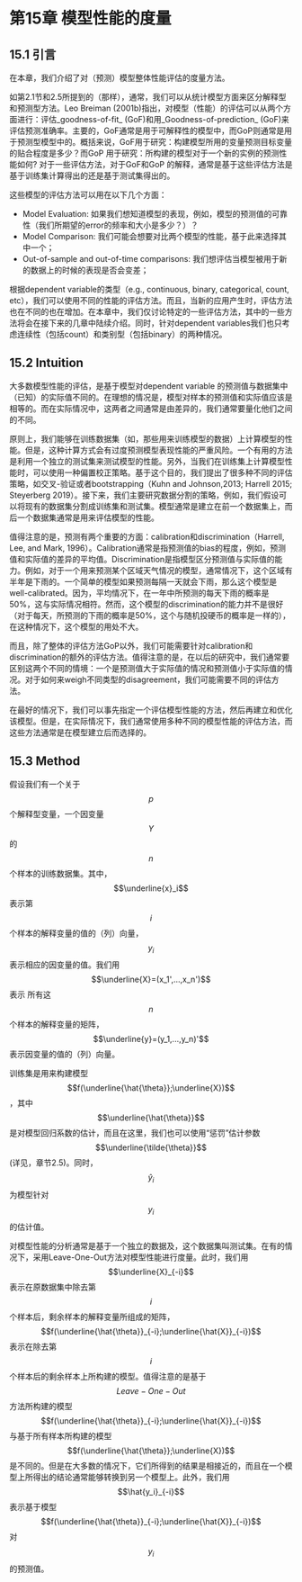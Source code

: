 # 第15章 模型性能的度量

## 15.1 引言

在本章，我们介绍了对（预测）模型整体性能评估的度量方法。

如第2.1节和2.5所提到的（那样），通常，我们可以从统计模型方面来区分解释型和预测型方法。Leo Breiman \(2001b\)指出，对模型（性能）的评估可以从两个方面进行：评估_goodness-of-fit_ \(GoF\)和用_Goodness-of-prediction_ \(GoF\)来评估预测准确率。主要的，GoF通常是用于可解释性的模型中，而GoP则通常是用于预测型模型中的。概括来说，GoF用于研究：构建模型所用的变量预测目标变量的贴合程度是多少？而GoP 用于研究：所构建的模型对于一个新的实例的预测性能如何? 对于一些评估方法，对于GoF和GoP 的解释，通常是基于这些评估方法是基于训练集计算得出的还是基于测试集得出的。

这些模型的评估方法可以用在以下几个方面：

* Model Evaluation: 如果我们想知道模型的表现，例如，模型的预测值的可靠性（我们所期望的error的频率和大小是多少？）？
* Model Comparison: 我们可能会想要对比两个模型的性能，基于此来选择其中一个；
* Out-of-sample and out-of-time comparisons: 我们想评估当模型被用于新的数据上的时候的表现是否会变差；

根据dependent variable的类型（e.g., continuous, binary, categorical, count, etc），我们可以使用不同的性能的评估方法。而且，当新的应用产生时，评估方法也在不同的也在增加。在本章中，我们仅讨论特定的一些评估方法，其中的一些方法将会在接下来的几章中陆续介绍。同时，针对dependent variables我们也只考虑连续性（包括count）和类别型（包括binary）的两种情况。

## 15.2 Intuition

大多数模型性能的评估，是基于模型对dependent variable 的预测值与数据集中（已知）的实际值不同的。在理想的情况是，模型对样本的预测值和实际值应该是相等的。而在实际情况中，这两者之间通常是由差异的，我们通常要量化他们之间的不同。

原则上，我们能够在训练数据集（如，那些用来训练模型的数据）上计算模型的性能。但是，这种计算方式会有过度预测模型表现性能的严重风险。一个有用的方法是利用一个独立的测试集来测试模型的性能。另外，当我们在训练集上计算模型性能时，可以使用一种偏置校正策略。基于这个目的，我们提出了很多种不同的评估策略，如交叉-验证或者bootstrapping（Kuhn and Johnson,2013; Harrell 2015; Steyerberg 2019）。接下来，我们主要研究数据分割的策略，例如，我们假设可以将现有的数据集分割成训练集和测试集。模型通常是建立在前一个数据集上，而后一个数据集通常是用来评估模型的性能。

值得注意的是，预测有两个重要的方面：calibration和discrimination（Harrell, Lee, and Mark, 1996）。Calibration通常是指预测值的bias的程度，例如，预测值和实际值的差异的平均值。Discrimination是指模型区分预测值与实际值的能力。例如，对于一个用来预测某个区域天气情况的模型，通常情况下，这个区域有半年是下雨的。一个简单的模型如果预测每隔一天就会下雨，那么这个模型是well-calibrated。因为，平均情况下，在一年中所预测的每天下雨的概率是50%，这与实际情况相符。然而，这个模型的discrimination的能力并不是很好（对于每天，所预测的下雨的概率是50%，这个与随机投硬币的概率是一样的），在这种情况下，这个模型的用处不大。

而且，除了整体的评估方法GoP以外，我们可能需要针对calibration和discrimination的额外的评估方法。值得注意的是，在以后的研究中，我们通常要区别这两个不同的情境：一个是预测值大于实际值的情况和预测值小于实际值的情况。对于如何来weigh不同类型的disagreement，我们可能需要不同的评估方法。

在最好的情况下，我们可以事先指定一个评估模型性能的方法，然后再建立和优化该模型。但是，在实际情况下，我们通常使用多种不同的模型性能的评估方法，而这些方法通常是在模型建立后而选择的。

## 15.3 Method

假设我们有一个关于 $$p$$ 个解释型变量，一个因变量 $$Y$$ 的 $$n $$个样本的训练数据集。其中，$$\underline{x}_i$$ 表示第 $$i$$ 个样本的解释变量的值的（列）向量， $$y_i$$ 表示相应的因变量的值。我们用 $$\underline{X}=(x_1',...,x_n')$$ 表示 所有这$$n $$ 个样本的解释变量的矩阵， $$\underline{y}=(y_1,...,y_n)'$$ 表示因变量的值的（列）向量。

训练集是用来构建模型  $$f(\underline{\hat{\theta}};\underline{X})$$ ，其中 $$\underline{\hat{\theta}}$$ 是对模型回归系数的估计，而且在这里，我们也可以使用“惩罚”估计参数 $$\underline{\tilde{\theta}}$$ \(详见，章节2.5\)。同时， $$\hat{y}_i$$ 为模型针对 $$y_i$$的估计值。 

对模型性能的分析通常是基于一个独立的数据及，这个数据集叫测试集。在有的情况下，采用Leave-One-Out方法对模型性能进行度量。此时，我们用 $$\underline{X}_{-i}$$ 表示在原数据集中除去第 $$i$$个样本后，剩余样本的解释变量所组成的矩阵， $$f(\underline{\hat{\theta}}_{-i};\underline{\hat{X}}_{-i})$$表示在除去第 $$i$$ 个样本后的剩余样本上所构建的模型。值得注意的是基于 $$Leave-One-Out$$ 方法所构建的模型 $$f(\underline{\hat{\theta}}_{-i};\underline{\hat{X}}_{-i})$$ 与基于所有样本所构建的模型 $$f(\underline{\hat{\theta}};\underline{X})$$ 是不同的。但是在大多数的情况下，它们所得到的结果是相接近的，而且在一个模型上所得出的结论通常能够转换到另一个模型上。此外，我们用 $$\hat{y_i}_{-i}$$ 表示基于模型 $$f(\underline{\hat{\theta}}_{-i};\underline{\hat{X}}_{-i})$$ 对 $$y_i$$ 的预测值。







